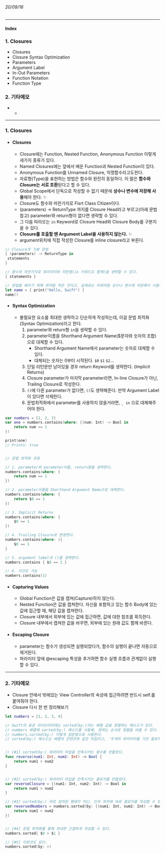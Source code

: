 ###### 20/09/16

------



#### Index

### **1. Closures**

-  Closures
-  Closure Syntax Optimization
-  Parameters
-  Argument Label
-  In-Out Parameters
-  Function Notation
-  Function Type 



### **2.  기타메모**

- -



------



### **1.  Closures**

- #### Closures

  - Closure에는 Function, Nested Function, Anonymous Function 이렇게 세가지 종류가 있다.
  - Named Closures에는 앞에서 배운 Function과 Nested Function이 있다.
  - Anonymous Function를 Unnamed Closure, 익명함수라고도한다.
  - 자료형(Type)을 표현하는 방법은 함수와 완전히 동일하다. 이 말은 **함수와 Closure는 서로 호환**된다고 할 수 있다. 
  - Global Scope에서 단독으로 작성할 수 없기 때문에 **상수나 변수에 저장해 사용**해야 한다. ✨
  - Closure도 함수와 마찬가지로 Fisrt Class Citizen이다.
  - (parameters) -> ReturnType 까지를 Closure Head라고 부르고(아래 문법 참고) parameter와 return형이 없다면 생략할 수 있다.
  - 그 다음 따라오는 `in` Keyword로 Closure Head와 Closure Body를 구분지을 수 있다. 
  - **Closure를 호출할 땐 Argument Label을 사용하지 않는다.** ✨
  - argument위치에 직접 작성한 Closure를 inline closure라고 부른다.


```swift
// Closure의 기본 문법
{ (parameters) -> ReturnType in
 statements
}

// 함수와 마찬가지로 파라미터와 리턴형(in 키워드도 함께)을 생략할 수 있다.
{ statements }

// 문법을 배우기 위해 위처럼 적은 것이고, 실제로는 아래처럼 상수나 변수에 저장해서 사용해야 한다.
let name = { print("Hello, Swift") }
name()
```



- #### Syntax Optimization

  - 불필요한 요소를 최대한 생략하고 단순하게 작성하는데, 이걸 문법 최적화(Syntax Optimization)라고 한다.
    1. parameter와 return형 `in`을 생략할 수 있다.
    2. parameter이름을 Shorthand Argument Name($문자와 숫자의 조합)으로 대체할 수 있다.
       - Shorthand Argument Name에서  parameter는 숫자로 대체할 수 있다.
       -  대체되는 숫자는 0부터 시작된다.  `$0` `$1` `$2`...
    3. 단일 리턴문만 남아있을 경우 return Keyword를 생략한다. (Implicit Returns)
    4. Closure parameter가 마지막 parameter라면, In-line Closure가 아닌, Trailing Closure로 작성한다.
    5. `()`에 다른 parameter가 없다면, `()`도 생략해준다. 만약 Argument Label이 있다면 삭제한다.
    6. 문법최적화에서 parameter를 사용하지 않을거라면, `_ in` 으로 대체해주어야 한다.

```swift
var numbers = [1, 2, 3]
var one = numbers.contains(where: {(num: Int) -> Bool in
    return num == 1
})

print(one)
// Prints: true


// 문법 최적화 과정

// 1. parameter와 parameter이름, return형을 생략한다.
numbers.contains(where: {
    return num == 1
})

// 2. parameter이름을 Shorthand Argument Name으로 대체한다.
numbers.contains(where: {
    return $0 == 1
})

// 3. Implicit Returns
numbers.contains(where: {
    $0 == 1
})

// 4. Trailing Closure로 변경한다.
numbers.contains(where: ){
    $0 == 1
}

// 5. argument label과 ()를 생략한다.
numbers.contains { $0 == 1 }

// 6. 이것도 가능
numbers.contains(1)
```



- #### Capturing Values

  - Global Function은 값을 캡쳐(Capture)하지 않는다.
  - Nested Function은 값을 캡쳐한다. 자신을 포함하고 있는 함수 Body에 있는 값에 접근할 때, 해당 값을 캡쳐한다.
  - Closure 내부에서 외부에 있는 값에 접근하면, 값에 대한 참조를 획득한다.
  - Closure 내부에서 캡쳐한 값을 바꾸면, 외부에 있는 원래 값도 함께 바뀐다.



- #### Escaping Closure

  - parameter는 함수가 생성되면 실행되었다가, 함수의 실행이 끝나면 자동으로 제거된다.
  - 파라미터 앞에 @escaping 특성을 추가하면 함수 실행 흐름과 관계없이 실행할 수 있다.



------



### **2.  기타메모**

- Closure 안에서 밖에있는 View Controller의 속성에 접근하려면 반드시 self.를 붙여줘야 한다.
- Closure 다시 한 번 정리해보기

```swift
let numbers = [1, 2, 3, 4]

// Swift의 표준 라이브러리에는 sorted(by:)라는 배열 값을 정렬하는 메소드가 있다.
// numbers 배열에 sorted(by:) 메소드를 사용해, 원하는 순서로 정렬을 바꿀 수 있다.
// numbers.sorted(by:) 이렇게 점문법으로 사용한다.
// sorted(by:) 메소드는 배열의 콘텐츠와 같은 타입이고, '두개의 파라미터를 가진 클로저'를 파라미터로 사용한다.


// [#1] sorted(by:) 파라미터 타입을 만족시키는 함수를 만들었다.
func reverse(num1: Int, num2: Int) -> Bool {
    return num1 > num2
}


// [#2] sorted(by:) 파라미터 타입을 만족시키는 클로저를 만들었다.
var reverseClosure = {(num1: Int, num2: Int) -> Bool in
    return num1 > num2
}

// [#3] sorted(by:) 따로 정의된 형태가 아닌, 인자 위치에 바로 클로저를 작성할 수 있다.
var reversedNumbers = numbers.sorted(by: {(num1: Int, num2: Int) -> Bool in
    return num1 > num2
})


// [#4] 문법 최적화를 통해 최대한 간결하게 작성할 수 있다.
numbers.sorted{ $0 > $1 }

// [#5] 이런것도 된다.
numbers.sorted(by: >)
```

